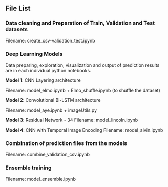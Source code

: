## File List

### Data cleaning and Preparation of Train, Validation and Test datasets

Filename: create_csv-validation_test.ipynb

### Deep Learning Models
Data preparing, exploration, visualization and output of prediction results are in each individual python notebooks.

**Model 1**: CNN Layering architecture

Filename: model_elmo.ipynb + Elmo_shuffle.ipynb (to shuffle the dataset)

**Model 2**: Convolutional Bi-LSTM architecture

Filename: model_aye.ipynb  + imageUtils.py

**Model 3**: Residual Network - 34
Filename: model_lincoln.ipynb

**Model 4**: CNN with Temporal Image Encoding
Filename: model_alvin.ipynb

### Combination of prediction files from the models
Filename: combine_validation_csv.ipynb

### Ensemble training
Filename: model_ensemble.ipynb